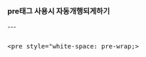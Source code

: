<h3>pre태그 사용시 자동개행되게하기</h3>
---
<pre style="white-space: pre-wrap;">
<xmp><pre style="white-space: pre-wrap;></xmp>
</pre>

